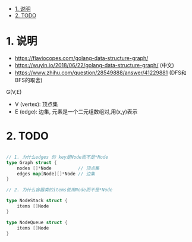 <!-- TOC -->

- [1. 说明](#1-说明)
- [2. TODO](#2-todo)

<!-- /TOC -->


<a id="markdown-1-说明" name="1-说明"></a>
# 1. 说明

* https://flaviocopes.com/golang-data-structure-graph/
* https://wuyin.io/2018/06/22/golang-data-structure-graph/ (中文)
* https://www.zhihu.com/question/28549888/answer/41229881 (DFS和BFS的取舍)

G(V,E)

* V (vertex): 顶点集
* E (edge): 边集, 元素是一个二元组数组对,用(x,y)表示


<a id="markdown-2-todo" name="2-todo"></a>
# 2. TODO

```go

// 1. 为什么edges 的 key是Node而不是*Node
type Graph struct {
	nodes []*Node          // 顶点集
	edges map[Node][]*Node // 边集
}

// 2. 为什么容器类的items使用Node而不是*Node

type NodeStack struct {
	items []Node
}

type NodeQueue struct {
	items []Node
}

```
